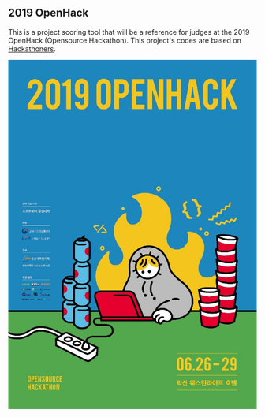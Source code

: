 ## 2019 OpenHack

This is a project scoring tool that will be a reference for judges at the 2019 OpenHack (Opensource Hackathon). This project's codes are based on [Hackathoners](https://github.com/harrydrippin/hackathoners).

![2019openhack](https://github.com/codingsoo/openhack2019/blob/master/openhack_image.jpg)
